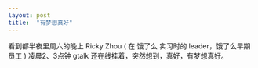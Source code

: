 ```yaml
---
layout: post
title:  "有梦想真好"
---
```


看到都半夜里周六的晚上 Ricky Zhou ( 在 饿了么 实习时的 leader，饿了么早期员工 ) 凌晨2、3点钟 gtalk 还在线挂着，突然想到，真好，有梦想真好。

